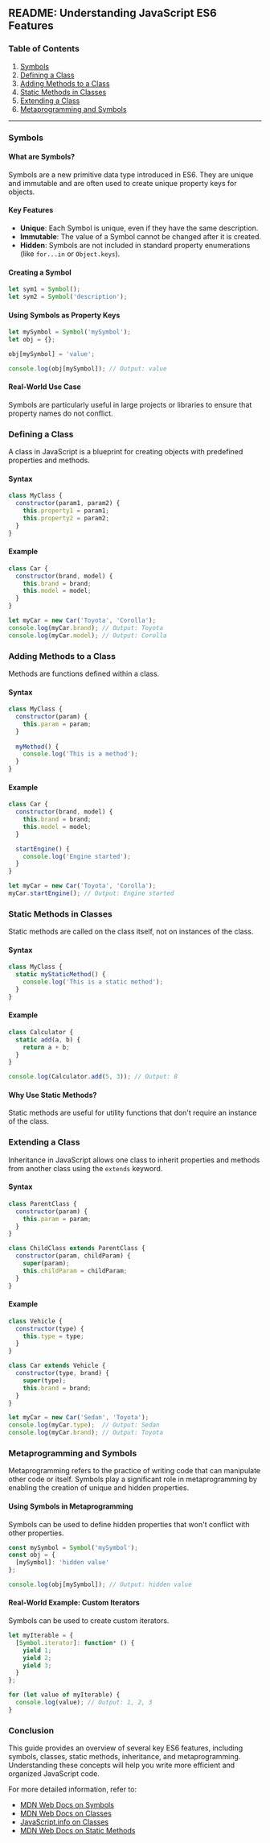 ## README: Understanding JavaScript ES6 Features

### Table of Contents
1. [Symbols](#symbols)
2. [Defining a Class](#defining-a-class)
3. [Adding Methods to a Class](#adding-methods-to-a-class)
4. [Static Methods in Classes](#static-methods-in-classes)
5. [Extending a Class](#extending-a-class)
6. [Metaprogramming and Symbols](#metaprogramming-and-symbols)

---

### Symbols
#### What are Symbols?
Symbols are a new primitive data type introduced in ES6. They are unique and immutable and are often used to create unique property keys for objects.

#### Key Features
- **Unique**: Each Symbol is unique, even if they have the same description.
- **Immutable**: The value of a Symbol cannot be changed after it is created.
- **Hidden**: Symbols are not included in standard property enumerations (like `for...in` or `Object.keys`).

#### Creating a Symbol
```javascript
let sym1 = Symbol();
let sym2 = Symbol('description');
```

#### Using Symbols as Property Keys
```javascript
let mySymbol = Symbol('mySymbol');
let obj = {};

obj[mySymbol] = 'value';

console.log(obj[mySymbol]); // Output: value
```

#### Real-World Use Case
Symbols are particularly useful in large projects or libraries to ensure that property names do not conflict.

### Defining a Class
A class in JavaScript is a blueprint for creating objects with predefined properties and methods.

#### Syntax
```javascript
class MyClass {
  constructor(param1, param2) {
    this.property1 = param1;
    this.property2 = param2;
  }
}
```

#### Example
```javascript
class Car {
  constructor(brand, model) {
    this.brand = brand;
    this.model = model;
  }
}

let myCar = new Car('Toyota', 'Corolla');
console.log(myCar.brand); // Output: Toyota
console.log(myCar.model); // Output: Corolla
```

### Adding Methods to a Class
Methods are functions defined within a class.

#### Syntax
```javascript
class MyClass {
  constructor(param) {
    this.param = param;
  }
  
  myMethod() {
    console.log('This is a method');
  }
}
```

#### Example
```javascript
class Car {
  constructor(brand, model) {
    this.brand = brand;
    this.model = model;
  }

  startEngine() {
    console.log('Engine started');
  }
}

let myCar = new Car('Toyota', 'Corolla');
myCar.startEngine(); // Output: Engine started
```

### Static Methods in Classes
Static methods are called on the class itself, not on instances of the class.

#### Syntax
```javascript
class MyClass {
  static myStaticMethod() {
    console.log('This is a static method');
  }
}
```

#### Example
```javascript
class Calculator {
  static add(a, b) {
    return a + b;
  }
}

console.log(Calculator.add(5, 3)); // Output: 8
```

#### Why Use Static Methods?
Static methods are useful for utility functions that don't require an instance of the class.

### Extending a Class
Inheritance in JavaScript allows one class to inherit properties and methods from another class using the `extends` keyword.

#### Syntax
```javascript
class ParentClass {
  constructor(param) {
    this.param = param;
  }
}

class ChildClass extends ParentClass {
  constructor(param, childParam) {
    super(param);
    this.childParam = childParam;
  }
}
```

#### Example
```javascript
class Vehicle {
  constructor(type) {
    this.type = type;
  }
}

class Car extends Vehicle {
  constructor(type, brand) {
    super(type);
    this.brand = brand;
  }
}

let myCar = new Car('Sedan', 'Toyota');
console.log(myCar.type);  // Output: Sedan
console.log(myCar.brand); // Output: Toyota
```

### Metaprogramming and Symbols
Metaprogramming refers to the practice of writing code that can manipulate other code or itself. Symbols play a significant role in metaprogramming by enabling the creation of unique and hidden properties.

#### Using Symbols in Metaprogramming
Symbols can be used to define hidden properties that won't conflict with other properties.

```javascript
const mySymbol = Symbol('mySymbol');
const obj = {
  [mySymbol]: 'hidden value'
};

console.log(obj[mySymbol]); // Output: hidden value
```

#### Real-World Example: Custom Iterators
Symbols can be used to create custom iterators.

```javascript
let myIterable = {
  [Symbol.iterator]: function* () {
    yield 1;
    yield 2;
    yield 3;
  }
};

for (let value of myIterable) {
  console.log(value); // Output: 1, 2, 3
}
```

### Conclusion
This guide provides an overview of several key ES6 features, including symbols, classes, static methods, inheritance, and metaprogramming. Understanding these concepts will help you write more efficient and organized JavaScript code.

For more detailed information, refer to:
- [MDN Web Docs on Symbols](https://developer.mozilla.org/en-US/docs/Web/JavaScript/Reference/Global_Objects/Symbol)
- [MDN Web Docs on Classes](https://developer.mozilla.org/en-US/docs/Web/JavaScript/Reference/Classes)
- [JavaScript.info on Classes](https://javascript.info/class)
- [MDN Web Docs on Static Methods](https://developer.mozilla.org/en-US/docs/Web/JavaScript/Reference/Classes/static)
